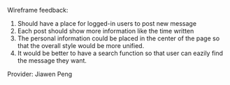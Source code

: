 Wireframe feedback:

1. Should have a place for logged-in users to post new message
2. Each post should show more information like the time written
3. The personal information could be placed in the center of the page so that the overall style would be more unified.
4. It would be better to have a search function so that user can eazily find the message they want.

Provider: Jiawen Peng
